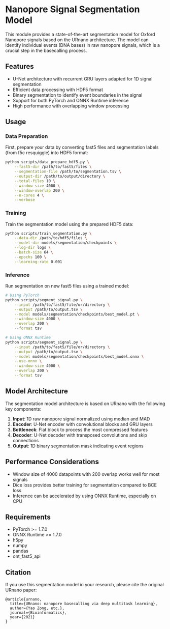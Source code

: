 # Nanopore Signal Segmentation Model

This module provides a state-of-the-art segmentation model for Oxford Nanopore signals based on the URnano architecture. The model can identify individual events (DNA bases) in raw nanopore signals, which is a crucial step in the basecalling process.

## Features

- U-Net architecture with recurrent GRU layers adapted for 1D signal segmentation
- Efficient data processing with HDF5 format
- Binary segmentation to identify event boundaries in the signal
- Support for both PyTorch and ONNX Runtime inference
- High performance with overlapping window processing

## Usage

### Data Preparation

First, prepare your data by converting fast5 files and segmentation labels (from f5c resquiggle) into HDF5 format:

```bash
python scripts/data_prepare_hdf5.py \
    --fast5-dir /path/to/fast5/files \
    --segmentation-file /path/to/segmentation.tsv \
    --output-dir /path/to/output/directory \
    --total-files 10 \
    --window-size 4000 \
    --window-overlap 200 \
    --n-cores 4 \
    --verbose
```

### Training

Train the segmentation model using the prepared HDF5 data:

```bash
python scripts/train_segmentation.py \
    --data-dir /path/to/hdf5/files \
    --model-dir models/segmentation/checkpoints \
    --log-dir logs \
    --batch-size 64 \
    --epochs 100 \
    --learning-rate 0.001
```

### Inference

Run segmentation on new fast5 files using a trained model:

```bash
# Using PyTorch
python scripts/segment_signal.py \
    --input /path/to/fast5/file/or/directory \
    --output /path/to/output.tsv \
    --model models/segmentation/checkpoints/best_model.pt \
    --window-size 4000 \
    --overlap 200 \
    --format tsv

# Using ONNX Runtime
python scripts/segment_signal.py \
    --input /path/to/fast5/file/or/directory \
    --output /path/to/output.tsv \
    --model models/segmentation/checkpoints/best_model.onnx \
    --use-onnx \
    --window-size 4000 \
    --overlap 200 \
    --format tsv
```

## Model Architecture

The segmentation model architecture is based on URnano with the following key components:

1. **Input**: 1D raw nanopore signal normalized using median and MAD
2. **Encoder**: U-Net encoder with convolutional blocks and GRU layers
3. **Bottleneck**: Flat block to process the most compressed features
4. **Decoder**: U-Net decoder with transposed convolutions and skip connections
5. **Output**: 1D binary segmentation mask indicating event regions

## Performance Considerations

- Window size of 4000 datapoints with 200 overlap works well for most signals
- Dice loss provides better training for segmentation compared to BCE loss
- Inference can be accelerated by using ONNX Runtime, especially on CPU

## Requirements

- PyTorch >= 1.7.0
- ONNX Runtime >= 1.7.0
- h5py
- numpy
- pandas
- ont_fast5_api

## Citation

If you use this segmentation model in your research, please cite the original URnano paper:

```
@article{urnano,
  title={URnano: nanopore basecalling via deep multitask learning},
  author={Yao Zong, etc.},
  journal={Bioinformatics},
  year={2021}
}
```